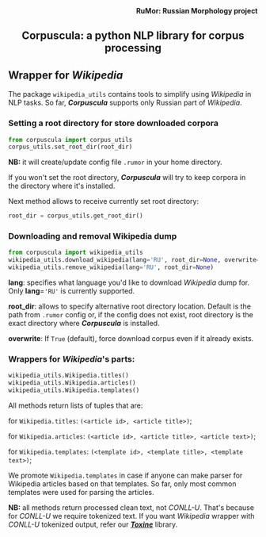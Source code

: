 <div align="right"><strong>RuMor: Russian Morphology project</strong></div>
<h2 align="center">Corpuscula: a python NLP library for corpus processing</h2>

## Wrapper for *Wikipedia*

The package `wikipedia_utils` contains tools to simplify using *Wikipedia* in
NLP tasks. So far, ***Corpuscula*** supports only Russian part of *Wikipedia*.

### Setting a root directory for store downloaded corpora

```python
from corpuscula import corpus_utils
corpus_utils.set_root_dir(root_dir)
```
**NB:** it will create/update config file `.rumor` in your home directory.

If you won't set the root directory, ***Corpuscula*** will try to keep corpora
in the directory where it's installed.

Next method allows to receive currently set root directory:
```python
root_dir = corpus_utils.get_root_dir()
```

### Downloading and removal Wikipedia dump

```python
from corpuscula import wikipedia_utils
wikipedia_utils.download_wikipedia(lang='RU', root_dir=None, overwrite=True)
wikipedia_utils.remove_wikipedia(lang='RU', root_dir=None)
```

**lang**: specifies what language you'd like to download *Wikipedia* dump for.
Only **lang**=`'RU'` is currently supported.

**root_dir**: allows to specify alternative root directory location.
Default is the path from `.rumor` config or, if the config does not exist, root
directory is the exact directory where ***Corpuscula*** is installed.

**overwrite**: If `True` (default), force download corpus even if it already
exists.

### Wrappers for *Wikipedia*'s parts:

```python
wikipedia_utils.Wikipedia.titles()
wikipedia_utils.Wikipedia.articles()
wikipedia_utils.Wikipedia.templates()
```
All methods return lists of tuples that are:

for `Wikipedia.titles`: `(<article id>, <article title>)`;

for `Wikipedia.articles`: `(<article id>, <article title>, <article text>)`;

for `Wikipedia.templates`: `(<template id>, <template title>,
<template text>)`;

We promote `Wikipedia.templates` in case if anyone can make parser for
Wikipedia articles based on that templates. So far, only most common templates
were used for parsing the articles.

**NB:** all methods return processed clean text, not *CONLL-U*. That's because
for *CONLL-U* we require tokenized text. If you want *Wikipedia* wrapper with
*CONLL-U* tokenized output, refer our
[***Toxine***](https://github.com/fostroll/toxine) library.

